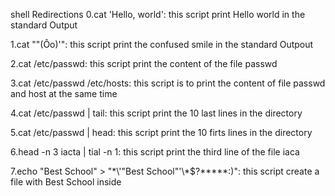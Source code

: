 shell Redirections
0.cat 'Hello, world': this script print Hello world in the standard Output

1.cat ""(Ôo)'": this script print the confused smile in the standard Outpout

2.cat /etc/passwd: this script print the content of the file passwd

3.cat /etc/passwd /etc/hosts: this script is to print the content of file passwd and host at the same time

4.cat /etc/passwd | tail: this script print the 10 last lines in the directory

5.cat /etc/passwd | head: this script print the 10 firts lines in the directory

6.head -n 3 iacta | tial -n 1: this script print the third line of the file iaca

7.echo "Best School" > "\*\\\'\"Best School\"\'\\\*$\?\*\*\*\*\*:)": this script create a file with Best School inside
